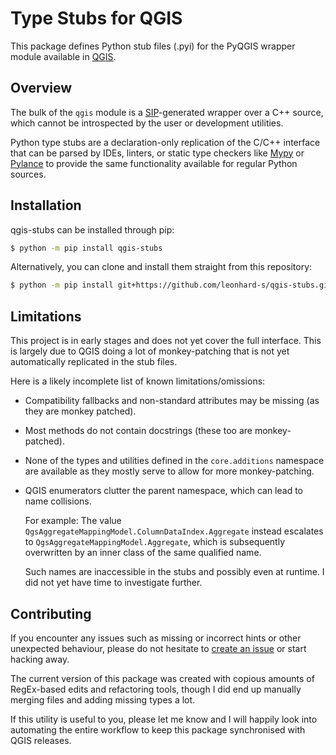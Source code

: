 # Type Stubs for QGIS

This package defines Python stub files (.pyi) for the PyQGIS wrapper module available in [QGIS](https://qgis.org/).

## Overview

The bulk of the `qgis` module is a [SIP](https://www.riverbankcomputing.com/software/sip/)-generated wrapper over a C++ source, which cannot be introspected by the user or development utilities.

Python type stubs are a declaration-only replication of the C/C++ interface that can be parsed by IDEs, linters, or static type checkers like [Mypy](http://mypy-lang.org/) or [Pylance](https://marketplace.visualstudio.com/items?itemName=ms-python.vscode-pylance) to provide the same functionality available for regular Python sources.

## Installation

qgis-stubs can be installed through pip:

```sh
$ python -m pip install qgis-stubs
```

Alternatively, you can clone and install them straight from this repository:

```sh
$ python -m pip install git+https://github.com/leonhard-s/qgis-stubs.git
```

## Limitations

This project is in early stages and does not yet cover the full interface. This is largely due to QGIS doing a lot of monkey-patching that is not yet automatically replicated in the stub files.

Here is a likely incomplete list of known limitations/omissions:

- Compatibility fallbacks and non-standard attributes may be missing (as they are monkey patched).
- Most methods do not contain docstrings (these too are monkey-patched).
- None of the types and utilities defined in the `core.additions` namespace are available as they mostly serve to allow for more monkey-patching.
- QGIS enumerators clutter the parent namespace, which can lead to name collisions.

  For example: The value `QgsAggregateMappingModel.ColumnDataIndex.Aggregate` instead escalates to `QgsAggregateMappingModel.Aggregate`, which is subsequently overwritten by an inner class of the same qualified name.

  Such names are inaccessible in the stubs and possibly even at runtime. I did not yet have time to investigate further.

## Contributing

If you encounter any issues such as missing or incorrect hints or other unexpected behaviour, please do not hesitate to [create an issue](https://github.com/leonhard-s/qgis-stubs/issues) or start hacking away.

The current version of this package was created with copious amounts of RegEx-based edits and refactoring tools, though I did end up manually merging files and adding missing types a lot.

If this utility is useful to you, please let me know and I will happily look into automating the entire workflow to keep this package synchronised with QGIS releases.
